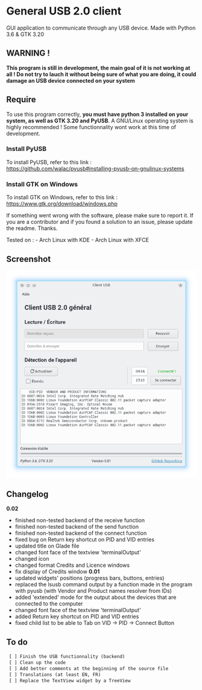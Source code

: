 # General USB 2.0 client
GUI application to communicate through any USB device. Made with Python 3.6 &amp; GTK 3.20

## WARNING !
**This program is still in development, the main goal of it is not working at all ! Do not try to lauch it without being sure of what you are doing, it could damage an USB device connected on your system**

## Require
To use this program correctly, **you must have python 3 installed on your system, as well as GTK 3.20 and PyUSB**. A GNU/Linux operating system is highly recommended ! Some functionnality wont work at this time of development. 

### Install PyUSB
To install PyUSB, refer to this link : 
https://github.com/walac/pyusb#installing-pyusb-on-gnulinux-systems

### Install GTK on Windows
To install GTK on Windows, refer to this link : 
https://www.gtk.org/download/windows.php

If something went wrong with the software, please make sure to report it. If you are a contributor and if you found a solution to an issue, please update the readme. Thanks.

Tested on :
	- Arch Linux with KDE
	- Arch Linux with XFCE

## Screenshot
![alt text](https://github.com/Lalks/General-USB-Client/blob/master/SCREENSHOTS/screenshot-01.png)

## Changelog
**0.02**
- finished non-tested backend of the receive function
- finished non-tested backend of the send function
- finished non-tested backend of the connect function
- fixed bug on Return key shortcut on PID and VID entries
- updated title on Glade file
- changed font face of the textview 'terminalOutput'
- changed icon
- changed format Credits and Licence windows
- fix display of Credits window
**0.01**
- updated widgets' positions (progress bars, buttons, entries)
- replaced the lsusb command output by a function made in the program with pyusb (with Vendor and Product names resolver from IDs) 
- added 'extended' mode for the output about the devices that are connected to the computer
- changed font face of the textview 'terminalOutput'
- added Return key shortcut on PID and VID entries
- fixed child list to be able to Tab on VID -> PID -> Connect Button


## To do
	 [ ] Finish the USB functionnality (backend)
	 [ ] Clean up the code
	 [ ] Add better comments at the beginning of the source file
	 [ ] Translations (at least EN, FR)
	 [ ] Replace the TextView widget by a TreeView